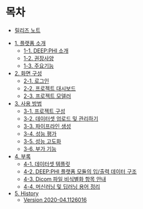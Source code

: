 # 목차

* [릴리즈 노트](README.md)

- [1. 플랫폼 소개]()
  - [1-1. DEEP:PHI 소개](chapter1/딥파이_소개.md)
  - [1-2. 권장사양](chapter1/권장사양.md)
  - [1-3. 주요기능](chapter1/주요기능.md)
- [2. 화면 구성]()
  - [2-1. 로그인](chapter2/로그인.md)
  - [2-2. 프로젝트 대시보드](chapter2/프로젝트_대시보드.md)
  - [2-3. 프로젝트 모델러](chapter2/프로젝트_모델러.md)
- [3. 사용 방법]()
  - [3-1. 프로젝트 구성](chapter3/프로젝트_구성.md)
  - [3-2. 데이터셋 업로드 및 관리하기](chapter3/데이터셋_업로드_및_관리하기.md)
  - [3-3. 파이프라인 생성](chapter3/파이프라인_생성.md)
  - [3-4. 성능 평가](chapter3/성능_평가.md)
  - [3-5. 성능 고도화](chapter3/성능_고도화.md)
  - [3-6. 부가 기능](chapter3/부가_기능.md)
- [4. 부록]()
  - [4-1. 데이터셋 템플릿](chapter4/데이터셋_템플릿.md)
  - [4-2. DEEP:PHI 플랫폼 모듈의 입/출력 데이터 구조](chapter4/DEEPPHI_플랫폼_모듈의_입출력_데이터_구조.md)
  - [4-3. Dicom 파일 비식별화 항목 안내](chapter4/Dicom_파일_비식별화_항목_안내.md)
  - [4-4. 머신러닝 및 딥러닝 용어 정리](chapter4/머신러닝_및_딥러닝_용어_정리.md)
- [5. History]()
  - [Version 2020-04.1126016](release/2020-04.1124016.md)